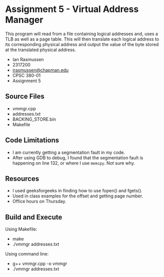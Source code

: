 # Assignment 5 - Virtual Address Manager

This program will read from a file containing logical addresses and, uses a TLB as well as a page table. This will then translate each logical address to its corresponding physical address and output the value of the byte stored at the translated physical address.

* Ian Rasmussen
* 2317200
* irasmussen@chapman.edu
* CPSC 380-01
* Assignment 5

## Source Files
* vmmgr.cpp
* addresses.txt
* BACKING_STORE.bin
* Makefile

## Code Limitations
* I am currently getting a segmentation fault in my code.
* After using GDB to debug, I found that the segmentation fault is happening on line 132, or where I use `memcpy`. Not sure why.

## Resources
* I used geeksforgeeks in finding how to use fopen() and fgets().
* Used in class examples for the offset and getting page number.
* Office hours on Thursday.

## Build and Execute
Using Makefile:
* make
* ./vmmgr addresses.txt

Using command line:
* g++ vmmgr.cpp -o vmmgr
* ./vmmgr addresses.txt